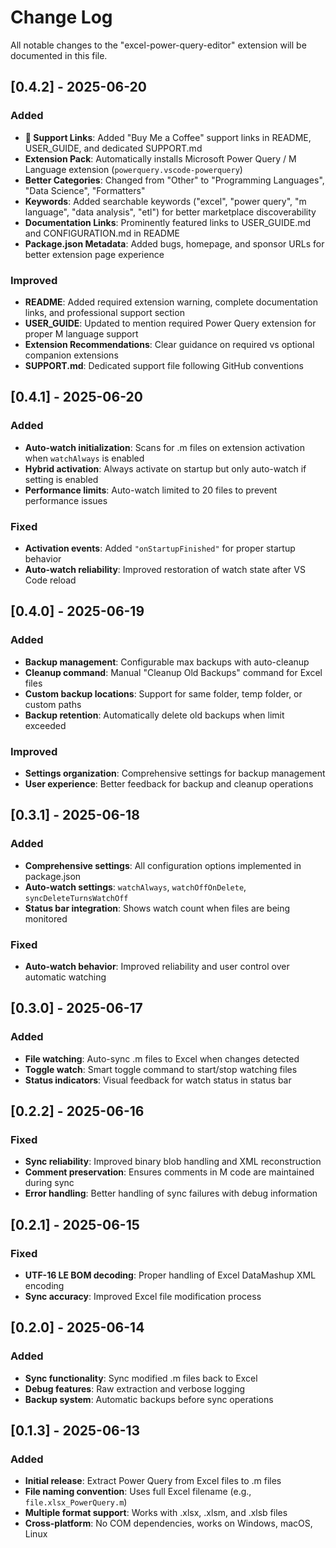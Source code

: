 # Change Log

All notable changes to the "excel-power-query-editor" extension will be documented in this file.

## [0.4.2] - 2025-06-20

### Added
- **💖 Support Links**: Added "Buy Me a Coffee" support links in README, USER_GUIDE, and dedicated SUPPORT.md
- **Extension Pack**: Automatically installs Microsoft Power Query / M Language extension (`powerquery.vscode-powerquery`)
- **Better Categories**: Changed from "Other" to "Programming Languages", "Data Science", "Formatters"
- **Keywords**: Added searchable keywords ("excel", "power query", "m language", "data analysis", "etl") for better marketplace discoverability
- **Documentation Links**: Prominently featured links to USER_GUIDE.md and CONFIGURATION.md in README
- **Package.json Metadata**: Added bugs, homepage, and sponsor URLs for better extension page experience

### Improved
- **README**: Added required extension warning, complete documentation links, and professional support section
- **USER_GUIDE**: Updated to mention required Power Query extension for proper M language support
- **Extension Recommendations**: Clear guidance on required vs optional companion extensions
- **SUPPORT.md**: Dedicated support file following GitHub conventions

## [0.4.1] - 2025-06-20

### Added
- **Auto-watch initialization**: Scans for .m files on extension activation when `watchAlways` is enabled
- **Hybrid activation**: Always activate on startup but only auto-watch if setting is enabled
- **Performance limits**: Auto-watch limited to 20 files to prevent performance issues

### Fixed
- **Activation events**: Added `"onStartupFinished"` for proper startup behavior
- **Auto-watch reliability**: Improved restoration of watch state after VS Code reload

## [0.4.0] - 2025-06-19

### Added
- **Backup management**: Configurable max backups with auto-cleanup
- **Cleanup command**: Manual "Cleanup Old Backups" command for Excel files
- **Custom backup locations**: Support for same folder, temp folder, or custom paths
- **Backup retention**: Automatically delete old backups when limit exceeded

### Improved
- **Settings organization**: Comprehensive settings for backup management
- **User experience**: Better feedback for backup and cleanup operations

## [0.3.1] - 2025-06-18

### Added
- **Comprehensive settings**: All configuration options implemented in package.json
- **Auto-watch settings**: `watchAlways`, `watchOffOnDelete`, `syncDeleteTurnsWatchOff`
- **Status bar integration**: Shows watch count when files are being monitored

### Fixed
- **Auto-watch behavior**: Improved reliability and user control over automatic watching

## [0.3.0] - 2025-06-17

### Added
- **File watching**: Auto-sync .m files to Excel when changes detected
- **Toggle watch**: Smart toggle command to start/stop watching files
- **Status indicators**: Visual feedback for watch status in status bar

## [0.2.2] - 2025-06-16

### Fixed
- **Sync reliability**: Improved binary blob handling and XML reconstruction
- **Comment preservation**: Ensures comments in M code are maintained during sync
- **Error handling**: Better handling of sync failures with debug information

## [0.2.1] - 2025-06-15

### Fixed
- **UTF-16 LE BOM decoding**: Proper handling of Excel DataMashup XML encoding
- **Sync accuracy**: Improved Excel file modification process

## [0.2.0] - 2025-06-14

### Added
- **Sync functionality**: Sync modified .m files back to Excel
- **Debug features**: Raw extraction and verbose logging
- **Backup system**: Automatic backups before sync operations

## [0.1.3] - 2025-06-13

### Added
- **Initial release**: Extract Power Query from Excel files to .m files
- **File naming convention**: Uses full Excel filename (e.g., `file.xlsx_PowerQuery.m`)
- **Multiple format support**: Works with .xlsx, .xlsm, and .xlsb files
- **Cross-platform**: No COM dependencies, works on Windows, macOS, Linux